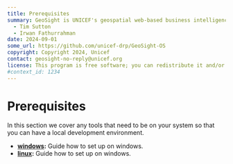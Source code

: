 ```yaml
---
title: Prerequisites
summary: GeoSight is UNICEF's geospatial web-based business intelligence platform.
  - Tim Sutton
  - Irwan Fathurrahman
date: 2024-09-01
some_url: https://github.com/unicef-drp/GeoSight-OS
copyright: Copyright 2024, Unicef
contact: geosight-no-reply@unicef.org
license: This program is free software; you can redistribute it and/or modify it under the terms of the GNU Affero General Public License as published by the Free Software Foundation; either version 3 of the License, or (at your option) any later version.
#context_id: 1234
---
```


# Prerequisites

In this section we cover any tools that need to be on your system so that you
can have a local development environment.

* **[windows](./os-windows.md):** Guide how to set up on windows.
* **[linux](./os-linux.md):** Guide how to set up on windows.